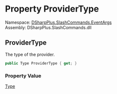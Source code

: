 # Property ProviderType

Namespace: [DSharpPlus.SlashCommands.EventArgs](DSharpPlus.SlashCommands.EventArgs.md)  
Assembly: DSharpPlus.SlashCommands.dll

## <a id="DSharpPlus_SlashCommands_EventArgs_AutocompleteExecutedEventArgs_ProviderType"></a>ProviderType

The type of the provider.

```csharp
public Type ProviderType { get; }
```

### Property Value

[Type](https://learn.microsoft.com/dotnet/api/system.type)

